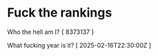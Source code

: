# Fuck the rankings

Who the hell am I?
{ 8373137 }

What fucking year is it?
[ 2025-02-16T22:30:00Z ]
